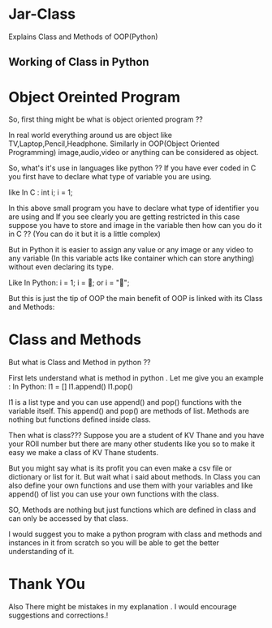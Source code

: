 # Jar-Class
Explains Class and Methods of OOP(Python)


## Working of Class in Python ##

# Object Oreinted Program #

So, first thing might be what is object oriented program ??

In real world everything around us are object like TV,Laptop,Pencil,Headphone.
Similarly in OOP(Object Oriented Programming) image,audio,video or anything can be considered as object.

So, what's it's use in languages like python ??
If you have ever coded in C you first have to declare what type of variable you are using.

like In C : 
    int i; 
    i = 1; 

In this above small program you have to declare what type of identifier you are using
and If you see clearly you are getting restricted in this case suppose you have to store
and image in the variable then how can you do it in C ?? (You can do it but it is a little complex)

But in Python it is easier to assign any value or any image or any video to any variable (In this variable acts like container which
can store anything) without even declaring its type.

Like In Python:
    i = 1;
    i = 🍪;
    or i = "🍪";

But this is just the tip of OOP the main benefit of OOP is linked with its Class and Methods:

# Class and Methods #

But what is Class and Method in python ??

First lets understand what is method in python .
Let me give you an example :
    In Python:
        l1 = []
        l1.append()
        l1.pop()

l1 is a list type and you can use append() and pop() functions with the variable itself.
This append() and pop() are methods of list.
Methods are nothing but functions defined inside class.

Then what is class???
Suppose you are a student of KV Thane and you have your ROll number but there are many other
students like you so to make it  easy we make a class of KV Thane students.

But you might say what is its profit you can even make a csv file or dictionary or list for it.
But wait what i said about methods.
In Class you can also define your own functions and use them with your variables and like append() of list
you can use your own functions with the class.

SO, Methods are nothing but just functions which are defined in class and can only be accessed by that class.

I would suggest you to make a python program with class and methods and instances in it from scratch so
you will be able to get the better understanding of it.


# Thank YOu #
Also There might be mistakes in my explanation .
I would encourage suggestions and corrections.!
